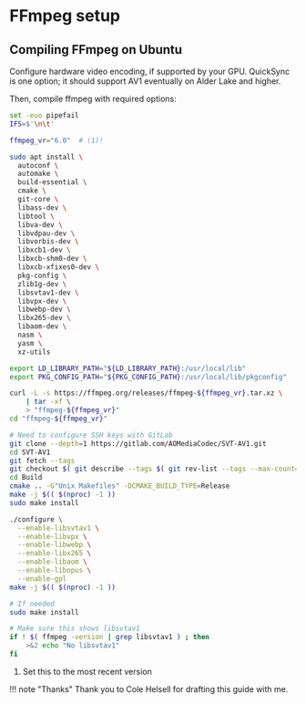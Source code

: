 # FFmpeg setup

## Compiling FFmpeg on Ubuntu

Configure hardware video encoding, if supported by your GPU.
QuickSync is one option; it should support AV1 eventually on Alder Lake and higher.

Then, compile ffmpeg with required options:

```bash
set -euo pipefail
IFS=$'\n\t'

ffmpeg_vr="6.0"  # (1)!

sudo apt install \
  autoconf \
  automake \
  build-essential \
  cmake \
  git-core \
  libass-dev \
  libtool \
  libva-dev \
  libvdpau-dev \
  libvorbis-dev \
  libxcb1-dev \
  libxcb-shm0-dev \
  libxcb-xfixes0-dev \
  pkg-config \
  zlib1g-dev \
  libsvtav1-dev \
  libvpx-dev \
  libwebp-dev \
  libx265-dev \
  libaom-dev \
  nasm \
  yasm \
  xz-utils

export LD_LIBRARY_PATH="${LD_LIBRARY_PATH}:/usr/local/lib"
export PKG_CONFIG_PATH="${PKG_CONFIG_PATH}:/usr/local/lib/pkgconfig"

curl -L -s https://ffmpeg.org/releases/ffmpeg-${ffmpeg_vr}.tar.xz \
    | tar -xf \
    > "ffmpeg-${ffmpeg_vr}"
cd "ffmpeg-${ffmpeg_vr}"

# Need to configure SSH keys with GitLab
git clone --depth=1 https://gitlab.com/AOMediaCodec/SVT-AV1.git
cd SVT-AV1
git fetch --tags
git checkout $( git describe --tags $( git rev-list --tags --max-count=1 ) )
cd Build
cmake .. -G"Unix Makefiles" -DCMAKE_BUILD_TYPE=Release
make -j $(( $(nproc) -1 ))
sudo make install

./configure \
  --enable-libsvtav1 \
  --enable-libvpx \
  --enable-libwebp \
  --enable-libx265 \
  --enable-libaom \
  --enable-libopus \
  --enable-gpl
make -j $(( $(nproc) -1 ))

# If needed
sudo make install

# Make sure this shows libsvtav1
if ! $( ffmpeg -version | grep libsvtav1 ) ; then
    >&2 echo "No libsvtav1"
fi
```

1. Set this to the most recent version

!!! note "Thanks"
    Thank you to Cole Helsell for drafting this guide with me.
